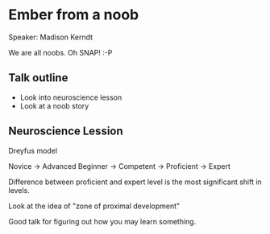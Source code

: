 # Ember from a noob

Speaker: Madison Kerndt

We are all noobs.  Oh SNAP!  :-P


## Talk outline

* Look into neuroscience lesson
* Look at a noob story

## Neuroscience Lession

Dreyfus model

Novice -> Advanced Beginner -> Competent -> Proficient -> Expert

Difference between proficient and expert level is the most significant shift in levels.

Look at the idea of "zone of proximal development"

Good talk for figuring out how you may learn something.
